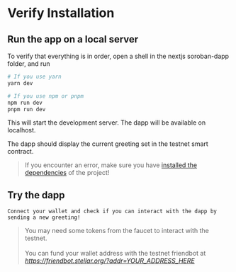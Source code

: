# Verify Installation

## Run the app on a local server

To verify that everything is in order, open a shell in the nextjs soroban-dapp folder, and run

```bash
# If you use yarn
yarn dev

# If you use npm or pnpm
npm run dev
pnpm run dev
```

This will start the development server. The dapp will be available on localhost. 

The dapp should display the current greeting set in the testnet smart contract. 

> If you encounter an error, make sure you have [installed the dependencies](../../create-soroban-dapp/getting_started.md) of the project!

## Try the dapp

`Connect your wallet and check if you can interact with the dapp by sending a new greeting!` 

> You may need some tokens from the faucet to interact with the testnet.<br/><br/>
> You can fund your wallet address with the testnet friendbot at<br/>
> *https://friendbot.stellar.org/?addr=YOUR_ADDRESS_HERE*